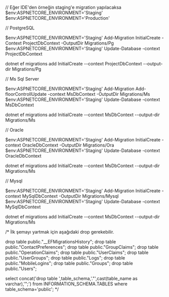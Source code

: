 ﻿// Eğer IDE'den örneğin staging'e migration yapılacaksa
$env:ASPNETCORE_ENVIRONMENT='Staging'
$env:ASPNETCORE_ENVIRONMENT='Production'


// PostgreSQL

$env:ASPNETCORE_ENVIRONMENT='Staging'
Add-Migration InitialCreate -Context ProjectDbContext -OutputDir Migrations/Pg
$env:ASPNETCORE_ENVIRONMENT='Staging'
Update-Database -context ProjectDbContext

dotnet ef migrations add InitialCreate --context ProjectDbContext --output-dir Migrations/Pg

// Ms Sql Server

$env:ASPNETCORE_ENVIRONMENT='Staging'
Add-Migration Add-floorControllUpdate -context MsDbContext -OutputDir Migrations/Ms
$env:ASPNETCORE_ENVIRONMENT='Staging'
Update-Database -context MsDbContext

dotnet ef migrations add InitialCreate --context MsDbContext --output-dir Migrations/Ms

// Oracle 

$env:ASPNETCORE_ENVIRONMENT='Staging'
Add-Migration InitialCreate -context OracleDbContext -OutputDir Migrations/Ora
$env:ASPNETCORE_ENVIRONMENT='Staging'
Update-Database -context OracleDbContext

dotnet ef migrations add InitialCreate --context MsDbContext --output-dir Migrations/Ms


// Mysql 

$env:ASPNETCORE_ENVIRONMENT='Staging'
Add-Migration InitialCreate -context MySqlDbContext -OutputDir Migrations/Mysql
$env:ASPNETCORE_ENVIRONMENT='Staging'
Update-Database -context MySqlDbContext

dotnet ef migrations add InitialCreate --context MsDbContext --output-dir Migrations/Ms

/*
İlk şemayı yartmak için aşağıdaki drop gerekebilir.

drop table public."__EFMigrationsHistory";
drop table public."ContactPreferences";
drop table public."GroupClaims";
drop table public."OperationClaims";
drop table public."UserClaims";
drop table public."UserGroups";
drop table public."Logs";
drop table public."MobileLogins";
drop table public."Groups";
drop table public."Users";

select concat('drop table ',table_schema,'."',cast(table_name as varchar),'";') 
from INFORMATION_SCHEMA.TABLES
where table_schema='public';
*/
